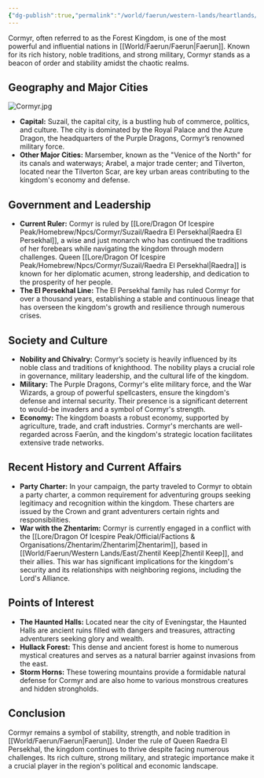 ```yaml
---
{"dg-publish":true,"permalink":"/world/faerun/western-lands/heartlands/cormyr/"}
---
```


Cormyr, often referred to as the Forest Kingdom, is one of the most powerful and influential nations in [[World/Faerun/Faerun\|Faerun]]. Known for its rich history, noble traditions, and strong military, Cormyr stands as a beacon of order and stability amidst the chaotic realms.
## Geography and Major Cities

![Cormyr.jpg](/img/user/Images/Maps/Cormyr.jpg)

- **Capital:** Suzail, the capital city, is a bustling hub of commerce, politics, and culture. The city is dominated by the Royal Palace and the Azure Dragon, the headquarters of the Purple Dragons, Cormyr’s renowned military force.
- **Other Major Cities:** Marsember, known as the "Venice of the North" for its canals and waterways; Arabel, a major trade center; and Tilverton, located near the Tilverton Scar, are key urban areas contributing to the kingdom's economy and defense.

## Government and Leadership

- **Current Ruler:** Cormyr is ruled by [[Lore/Dragon Of Icespire Peak/Homebrew/Npcs/Cormyr/Suzail/Raedra El Persekhal\|Raedra El Persekhal]], a wise and just monarch who has continued the traditions of her forebears while navigating the kingdom through modern challenges. Queen [[Lore/Dragon Of Icespire Peak/Homebrew/Npcs/Cormyr/Suzail/Raedra El Persekhal\|Raedra]] is known for her diplomatic acumen, strong leadership, and dedication to the prosperity of her people.
- **The El Persekhal Line:** The El Persekhal family has ruled Cormyr for over a thousand years, establishing a stable and continuous lineage that has overseen the kingdom's growth and resilience through numerous crises. 

## Society and Culture

- **Nobility and Chivalry:** Cormyr’s society is heavily influenced by its noble class and traditions of knighthood. The nobility plays a crucial role in governance, military leadership, and the cultural life of the kingdom.
- **Military:** The Purple Dragons, Cormyr's elite military force, and the War Wizards, a group of powerful spellcasters, ensure the kingdom's defense and internal security. Their presence is a significant deterrent to would-be invaders and a symbol of Cormyr's strength.
- **Economy:** The kingdom boasts a robust economy, supported by agriculture, trade, and craft industries. Cormyr's merchants are well-regarded across Faerûn, and the kingdom's strategic location facilitates extensive trade networks.

## Recent History and Current Affairs

- **Party Charter:** In your campaign, the party traveled to Cormyr to obtain a party charter, a common requirement for adventuring groups seeking legitimacy and recognition within the kingdom. These charters are issued by the Crown and grant adventurers certain rights and responsibilities.
- **War with the Zhentarim:** Cormyr is currently engaged in a conflict with the [[Lore/Dragon Of Icespire Peak/Official/Factions & Organisations/Zhentarim/Zhentarim\|Zhentarim]], based in [[World/Faerun/Western Lands/East/Zhentil Keep\|Zhentil Keep]], and their allies. This war has significant implications for the kingdom's security and its relationships with neighboring regions, including the Lord's Alliance.

## Points of Interest

- **The Haunted Halls:** Located near the city of Eveningstar, the Haunted Halls are ancient ruins filled with dangers and treasures, attracting adventurers seeking glory and wealth.
- **Hullack Forest:** This dense and ancient forest is home to numerous mystical creatures and serves as a natural barrier against invasions from the east.
- **Storm Horns:** These towering mountains provide a formidable natural defense for Cormyr and are also home to various monstrous creatures and hidden strongholds.

## Conclusion

Cormyr remains a symbol of stability, strength, and noble tradition in [[World/Faerun/Faerun\|Faerun]]. Under the rule of Queen Raedra El Persekhal, the kingdom continues to thrive despite facing numerous challenges. Its rich culture, strong military, and strategic importance make it a crucial player in the region's political and economic landscape.